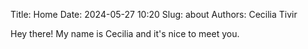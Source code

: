Title: Home
Date: 2024-05-27 10:20
Slug: about
Authors: Cecilia Tivir 

Hey there! My name is Cecilia and it's nice to meet you.